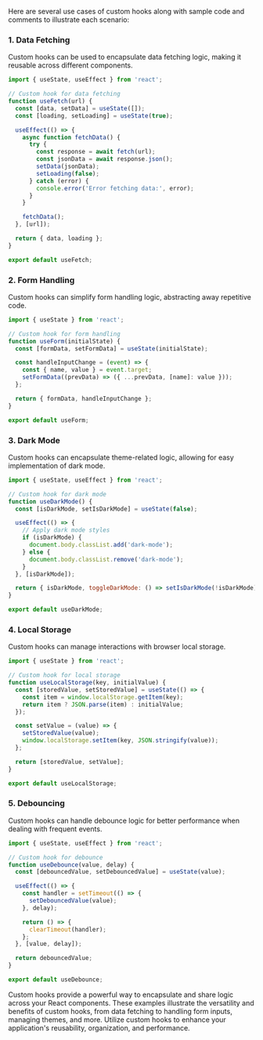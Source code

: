 Here are several use cases of custom hooks along with sample code and comments to illustrate each scenario:

### 1. Data Fetching

Custom hooks can be used to encapsulate data fetching logic, making it reusable across different components.

```jsx
import { useState, useEffect } from 'react';

// Custom hook for data fetching
function useFetch(url) {
  const [data, setData] = useState([]);
  const [loading, setLoading] = useState(true);

  useEffect(() => {
    async function fetchData() {
      try {
        const response = await fetch(url);
        const jsonData = await response.json();
        setData(jsonData);
        setLoading(false);
      } catch (error) {
        console.error('Error fetching data:', error);
      }
    }

    fetchData();
  }, [url]);

  return { data, loading };
}

export default useFetch;
```

### 2. Form Handling

Custom hooks can simplify form handling logic, abstracting away repetitive code.

```jsx
import { useState } from 'react';

// Custom hook for form handling
function useForm(initialState) {
  const [formData, setFormData] = useState(initialState);

  const handleInputChange = (event) => {
    const { name, value } = event.target;
    setFormData((prevData) => ({ ...prevData, [name]: value }));
  };

  return { formData, handleInputChange };
}

export default useForm;
```

### 3. Dark Mode

Custom hooks can encapsulate theme-related logic, allowing for easy implementation of dark mode.

```jsx
import { useState, useEffect } from 'react';

// Custom hook for dark mode
function useDarkMode() {
  const [isDarkMode, setIsDarkMode] = useState(false);

  useEffect(() => {
    // Apply dark mode styles
    if (isDarkMode) {
      document.body.classList.add('dark-mode');
    } else {
      document.body.classList.remove('dark-mode');
    }
  }, [isDarkMode]);

  return { isDarkMode, toggleDarkMode: () => setIsDarkMode(!isDarkMode) };
}

export default useDarkMode;
```

### 4. Local Storage

Custom hooks can manage interactions with browser local storage.

```jsx
import { useState } from 'react';

// Custom hook for local storage
function useLocalStorage(key, initialValue) {
  const [storedValue, setStoredValue] = useState(() => {
    const item = window.localStorage.getItem(key);
    return item ? JSON.parse(item) : initialValue;
  });

  const setValue = (value) => {
    setStoredValue(value);
    window.localStorage.setItem(key, JSON.stringify(value));
  };

  return [storedValue, setValue];
}

export default useLocalStorage;
```

### 5. Debouncing

Custom hooks can handle debounce logic for better performance when dealing with frequent events.

```jsx
import { useState, useEffect } from 'react';

// Custom hook for debounce
function useDebounce(value, delay) {
  const [debouncedValue, setDebouncedValue] = useState(value);

  useEffect(() => {
    const handler = setTimeout(() => {
      setDebouncedValue(value);
    }, delay);

    return () => {
      clearTimeout(handler);
    };
  }, [value, delay]);

  return debouncedValue;
}

export default useDebounce;
```

Custom hooks provide a powerful way to encapsulate and share logic across your React components. These examples illustrate the versatility and benefits of custom hooks, from data fetching to handling form inputs, managing themes, and more. Utilize custom hooks to enhance your application's reusability, organization, and performance.